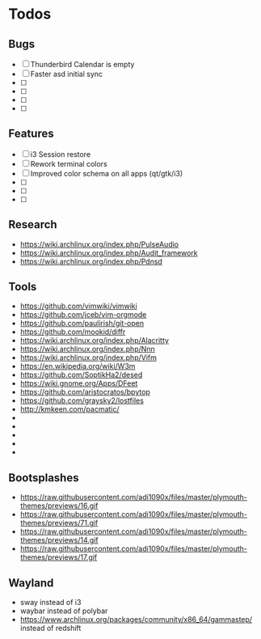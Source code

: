 # Todos

## Bugs

- [ ] Thunderbird Calendar is empty
- [ ] Faster asd initial sync
- [ ]
- [ ]
- [ ]
- [ ]

## Features

- [ ] i3 Session restore
- [ ] Rework terminal colors
- [ ] Improved color schema on all apps (qt/gtk/i3)
- [ ]
- [ ]
- [ ]

## Research

* https://wiki.archlinux.org/index.php/PulseAudio
* https://wiki.archlinux.org/index.php/Audit_framework
* https://wiki.archlinux.org/index.php/Pdnsd

## Tools

* https://github.com/vimwiki/vimwiki
* https://github.com/jceb/vim-orgmode
* https://github.com/paulirish/git-open
* https://github.com/mookid/diffr
* https://wiki.archlinux.org/index.php/Alacritty
* https://wiki.archlinux.org/index.php/Nnn
* https://wiki.archlinux.org/index.php/Vifm
* https://en.wikipedia.org/wiki/W3m
* https://github.com/SoptikHa2/desed
* https://wiki.gnome.org/Apps/DFeet
* https://github.com/aristocratos/bpytop
* https://github.com/graysky2/lostfiles
* http://kmkeen.com/pacmatic/
*
*
*
*
*

## Bootsplashes

* https://raw.githubusercontent.com/adi1090x/files/master/plymouth-themes/previews/16.gif
* https://raw.githubusercontent.com/adi1090x/files/master/plymouth-themes/previews/71.gif
* https://raw.githubusercontent.com/adi1090x/files/master/plymouth-themes/previews/14.gif
* https://raw.githubusercontent.com/adi1090x/files/master/plymouth-themes/previews/17.gif

## Wayland

* sway instead of i3
* waybar instead of polybar
* https://www.archlinux.org/packages/community/x86_64/gammastep/ instead of redshift

